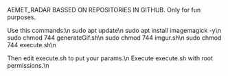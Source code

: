 AEMET_RADAR BASSED ON REPOSITORIES IN GITHUB. Only for fun purposes. 

Use this commands:\n
sudo apt update\n
sudo apt install imagemagick -y\n
sudo chmod 744 generateGif.sh\n
sudo chmod 744 imgur.sh\n
sudo chmod 744 execute.sh\n

Then edit execute.sh to put your params.\n
Execute execute.sh with root permissions.\n
